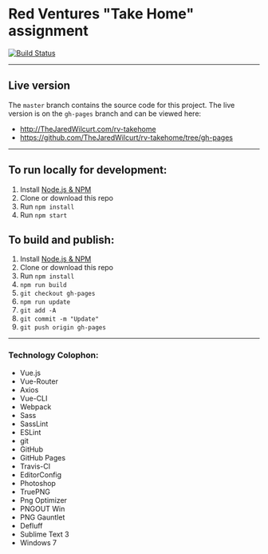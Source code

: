 # Red Ventures "Take Home" assignment

[![Build Status](https://travis-ci.org/TheJaredWilcurt/rv-takehome.svg?branch=master)](https://travis-ci.org/TheJaredWilcurt/rv-takehome)

* * *

## Live version

The `master` branch contains the source code for this project. The live version is on the `gh-pages` branch and can be viewed here:

* http://TheJaredWilcurt.com/rv-takehome
* https://github.com/TheJaredWilcurt/rv-takehome/tree/gh-pages

* * *

## To run locally for development:

1. Install [Node.js & NPM](https://nodejs.org)
1. Clone or download this repo
1. Run `npm install`
1. Run `npm start`

## To build and publish:

1. Install [Node.js & NPM](https://nodejs.org)
1. Clone or download this repo
1. Run `npm install`
1. `npm run build`
1. `git checkout gh-pages`
1. `npm run update`
1. `git add -A`
1. `git commit -m "Update"`
1. `git push origin gh-pages`

* * *

### Technology Colophon:

* Vue.js
* Vue-Router
* Axios
* Vue-CLI
* Webpack
* Sass
* SassLint
* ESLint
* git
* GitHub
* GitHub Pages
* Travis-CI
* EditorConfig
* Photoshop
* TruePNG
* Png Optimizer
* PNGOUT Win
* PNG Gauntlet
* Defluff
* Sublime Text 3
* Windows 7
